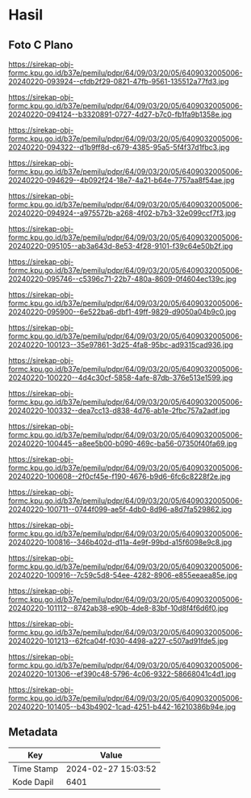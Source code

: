 # Hasil

## Foto C Plano

https://sirekap-obj-formc.kpu.go.id/b37e/pemilu/pdpr/64/09/03/20/05/6409032005006-20240220-093924--cfdb2f29-0821-47fb-9561-135512a77fd3.jpg

https://sirekap-obj-formc.kpu.go.id/b37e/pemilu/pdpr/64/09/03/20/05/6409032005006-20240220-094124--b3320891-0727-4d27-b7c0-fb1fa9b1358e.jpg

https://sirekap-obj-formc.kpu.go.id/b37e/pemilu/pdpr/64/09/03/20/05/6409032005006-20240220-094322--d1b9ff8d-c679-4385-95a5-5f4f37d1fbc3.jpg

https://sirekap-obj-formc.kpu.go.id/b37e/pemilu/pdpr/64/09/03/20/05/6409032005006-20240220-094629--4b092f24-18e7-4a21-b64e-7757aa8f54ae.jpg

https://sirekap-obj-formc.kpu.go.id/b37e/pemilu/pdpr/64/09/03/20/05/6409032005006-20240220-094924--a975572b-a268-4f02-b7b3-32e099ccf7f3.jpg

https://sirekap-obj-formc.kpu.go.id/b37e/pemilu/pdpr/64/09/03/20/05/6409032005006-20240220-095105--ab3a643d-8e53-4f28-9101-f39c64e50b2f.jpg

https://sirekap-obj-formc.kpu.go.id/b37e/pemilu/pdpr/64/09/03/20/05/6409032005006-20240220-095746--c5396c71-22b7-480a-8609-0f4604ec139c.jpg

https://sirekap-obj-formc.kpu.go.id/b37e/pemilu/pdpr/64/09/03/20/05/6409032005006-20240220-095900--6e522ba6-dbf1-49ff-9829-d9050a04b9c0.jpg

https://sirekap-obj-formc.kpu.go.id/b37e/pemilu/pdpr/64/09/03/20/05/6409032005006-20240220-100123--35e97861-3d25-4fa8-95bc-ad9315cad936.jpg

https://sirekap-obj-formc.kpu.go.id/b37e/pemilu/pdpr/64/09/03/20/05/6409032005006-20240220-100220--4d4c30cf-5858-4afe-87db-376e513e1599.jpg

https://sirekap-obj-formc.kpu.go.id/b37e/pemilu/pdpr/64/09/03/20/05/6409032005006-20240220-100332--dea7cc13-d838-4d76-ab1e-2fbc757a2adf.jpg

https://sirekap-obj-formc.kpu.go.id/b37e/pemilu/pdpr/64/09/03/20/05/6409032005006-20240220-100445--a8ee5b00-b090-469c-ba56-07350f40fa69.jpg

https://sirekap-obj-formc.kpu.go.id/b37e/pemilu/pdpr/64/09/03/20/05/6409032005006-20240220-100608--2f0cf45e-f190-4676-b9d6-6fc6c8228f2e.jpg

https://sirekap-obj-formc.kpu.go.id/b37e/pemilu/pdpr/64/09/03/20/05/6409032005006-20240220-100711--0744f099-ae5f-4db0-8d96-a8d7fa529862.jpg

https://sirekap-obj-formc.kpu.go.id/b37e/pemilu/pdpr/64/09/03/20/05/6409032005006-20240220-100816--346b402d-d11a-4e9f-99bd-a15f6098e9c8.jpg

https://sirekap-obj-formc.kpu.go.id/b37e/pemilu/pdpr/64/09/03/20/05/6409032005006-20240220-100916--7c59c5d8-54ee-4282-8906-e855eeaea85e.jpg

https://sirekap-obj-formc.kpu.go.id/b37e/pemilu/pdpr/64/09/03/20/05/6409032005006-20240220-101112--8742ab38-e90b-4de8-83bf-10d8f4f6d6f0.jpg

https://sirekap-obj-formc.kpu.go.id/b37e/pemilu/pdpr/64/09/03/20/05/6409032005006-20240220-101213--62fca04f-f030-4498-a227-c507ad91fde5.jpg

https://sirekap-obj-formc.kpu.go.id/b37e/pemilu/pdpr/64/09/03/20/05/6409032005006-20240220-101306--ef390c48-5796-4c06-9322-58668041c4d1.jpg

https://sirekap-obj-formc.kpu.go.id/b37e/pemilu/pdpr/64/09/03/20/05/6409032005006-20240220-101405--b43b4902-1cad-4251-b442-16210386b94e.jpg


## Metadata

| Key        | Value               |
| ---------- | ------------------- |
| Time Stamp | 2024-02-27 15:03:52 |
| Kode Dapil | 6401                |



